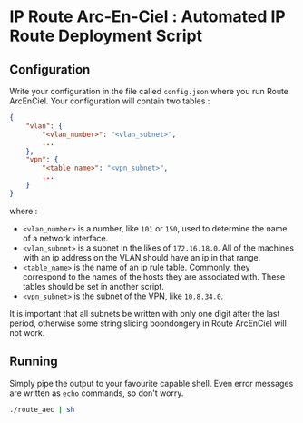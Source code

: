 # IP Route Arc-En-Ciel : Automated IP Route Deployment Script

## Configuration

Write your configuration in the file called `config.json` where you run Route ArcEnCiel. Your configuration will contain two tables :

```json
{
	"vlan": {
		"<vlan_number>": "<vlan_subnet>",
		...
	},
	"vpn": {
		"<table name>": "<vpn_subnet>",
		...
	}
}
```

where :
 - `<vlan_number>` is a number, like `101` or `150`, used to determine the name of a network interface.
 - `<vlan_subnet>` is a subnet in the likes of `172.16.18.0`. All of the machines with an ip address on the VLAN should have an ip in that range.
 - `<table_name>` is the name of an ip rule table. Commonly, they correspond to the names of the hosts they are associated with. These tables should be set in another script.
 - `<vpn_subnet>` is the subnet of the VPN, like `10.8.34.0`.

It is important that all subnets be written with only one digit after the last period, otherwise some string slicing boondongery in Route ArcEnCiel will not work.

## Running

Simply pipe the output to your favourite capable shell. Even error messages are written as `echo` commands, so don't worry.

```bash
./route_aec | sh
```
